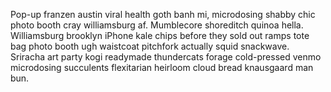 Pop-up franzen austin viral health goth banh mi, microdosing shabby chic photo booth cray williamsburg af. Mumblecore shoreditch quinoa hella. Williamsburg brooklyn iPhone kale chips before they sold out ramps tote bag photo booth ugh waistcoat pitchfork actually squid snackwave. Sriracha art party kogi readymade thundercats forage cold-pressed venmo microdosing succulents flexitarian heirloom cloud bread knausgaard man bun.